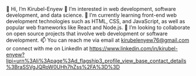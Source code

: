 👋 Hi, I’m Kirubel-Enyew
👀 I’m interested in web development, software development, and data science.
🌱 I’m currently learning front-end web development technologies such as HTML, CSS, and JavaScript, as well as popular web frameworks like React and Node.js.
💞️ I’m looking to collaborate on open source projects that involve web development or software development.
📫 You can reach me via email at kirubelenyew76@gmail.com or connect with me on LinkedIn at https://www.linkedin.com/in/kirubel-enyew?lipi=urn%3Ali%3Apage%3Ad_flagship3_profile_view_base_contact_details%3BraSSVgJQRoW0UHh7hZss%2FA%3D%3D

<!---
Kirubel-Enyew27/Kirubel-Enyew27 is a ✨ special ✨ repository because its `README.md` (this file) appears on your GitHub profile.
You can click the Preview link to take a look at your changes.
--->

